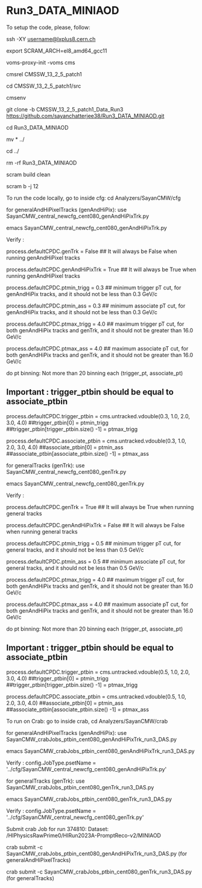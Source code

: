 # Run3_DATA_MINIAOD

To setup the code, please, follow:

ssh -XY username@lxplus8.cern.ch

export SCRAM_ARCH=el8_amd64_gcc11

voms-proxy-init -voms cms

cmsrel CMSSW_13_2_5_patch1

cd CMSSW_13_2_5_patch1/src

cmsenv

git clone -b CMSSW_13_2_5_patch1_Data_Run3 https://github.com/sayanchatterjee38/Run3_DATA_MINIAOD.git

cd Run3_DATA_MINIAOD

mv * ../

cd ../

rm -rf Run3_DATA_MINIAOD 

scram build clean

scram b -j 12

To run the code locally, go to inside cfg:  cd Analyzers/SayanCMW/cfg

for generalAndHiPixelTracks (genAndHiPix): use SayanCMW_central_newcfg_cent080_genAndHiPixTrk.py

emacs SayanCMW_central_newcfg_cent080_genAndHiPixTrk.py

Verify : 

process.defaultCPDC.genTrk = False  ## It will always be False when running genAndHiPixel tracks

process.defaultCPDC.genAndHiPixTrk = True  ## It will always be True when running genAndHiPixel tracks 

process.defaultCPDC.ptmin_trigg = 0.3    ## minimum trigger pT cut, for genAndHiPix tracks, and it should not be less than 0.3 GeV/c

process.defaultCPDC.ptmin_ass = 0.3    ## minimum associate pT cut, for genAndHiPix tracks, and it should not be less than 0.3 GeV/c

process.defaultCPDC.ptmax_trigg = 4.0  ## maximum trigger pT cut, for both genAndHiPix tracks and genTrk, and it should not be greater than 16.0 GeV/c

process.defaultCPDC.ptmax_ass = 4.0  ## maximum associate pT cut, for both genAndHiPix tracks and genTrk, and it should not be greater than 16.0 GeV/c


do pt binning: Not more than 20 binning each (trigger_pt, associate_pt)

## Important : trigger_ptbin should be equal to associate_ptbin

process.defaultCPDC.trigger_ptbin = cms.untracked.vdouble(0.3, 1.0, 2.0, 3.0, 4.0)   ##trigger_ptbin[0] = ptmin_trigg   ##trigger_ptbin[trigger_ptbin.size() -1] = ptmax_trigg   

process.defaultCPDC.associate_ptbin = cms.untracked.vdouble(0.3, 1.0, 2.0, 3.0, 4.0)  ##associate_ptbin[0] = ptmin_ass   ##associate_ptbin[associate_ptbin.size() -1] = ptmax_ass



for generalTracks (genTrk): use SayanCMW_central_newcfg_cent080_genTrk.py

emacs SayanCMW_central_newcfg_cent080_genTrk.py

Verify : 

process.defaultCPDC.genTrk = True  ## It will always be True when running general tracks

process.defaultCPDC.genAndHiPixTrk = False  ## It will always be False when running general tracks 

process.defaultCPDC.ptmin_trigg = 0.5    ## minimum trigger pT cut, for general tracks, and it should not be less than 0.5 GeV/c

process.defaultCPDC.ptmin_ass = 0.5    ## minimum associate pT cut, for general tracks, and it should not be less than 0.5 GeV/c

process.defaultCPDC.ptmax_trigg = 4.0  ## maximum trigger pT cut, for both genAndHiPix tracks and genTrk, and it should not be greater than 16.0 GeV/c

process.defaultCPDC.ptmax_ass = 4.0  ## maximum associate pT cut, for both genAndHiPix tracks and genTrk, and it should not be greater than 16.0 GeV/c

do pt binning: Not more than 20 binning each (trigger_pt, associate_pt)

## Important : trigger_ptbin should be equal to associate_ptbin

process.defaultCPDC.trigger_ptbin = cms.untracked.vdouble(0.5, 1.0, 2.0, 3.0, 4.0)   ##trigger_ptbin[0] = ptmin_trigg   ##trigger_ptbin[trigger_ptbin.size() -1] = ptmax_trigg   

process.defaultCPDC.associate_ptbin = cms.untracked.vdouble(0.5, 1.0, 2.0, 3.0, 4.0)  ##associate_ptbin[0] = ptmin_ass   ##associate_ptbin[associate_ptbin.size() -1] = ptmax_ass



To run on Crab: go to inside crab,  cd Analyzers/SayanCMW/crab

for generalAndHiPixelTracks (genAndHiPix): use SayanCMW_crabJobs_ptbin_cent080_genAndHiPixTrk_run3_DAS.py

emacs SayanCMW_crabJobs_ptbin_cent080_genAndHiPixTrk_run3_DAS.py

Verify :   config.JobType.psetName = '../cfg/SayanCMW_central_newcfg_cent080_genAndHiPixTrk.py'


for generalTracks (genTrk): use SayanCMW_crabJobs_ptbin_cent080_genTrk_run3_DAS.py

emacs SayanCMW_crabJobs_ptbin_cent080_genTrk_run3_DAS.py

Verify :   config.JobType.psetName = '../cfg/SayanCMW_central_newcfg_cent080_genTrk.py'


Submit crab Job for run 374810: Dataset: /HIPhysicsRawPrime0/HIRun2023A-PromptReco-v2/MINIAOD

crab submit -c SayanCMW_crabJobs_ptbin_cent080_genAndHiPixTrk_run3_DAS.py (for generalAndHiPixelTracks)

crab submit -c SayanCMW_crabJobs_ptbin_cent080_genTrk_run3_DAS.py (for generalTracks)
